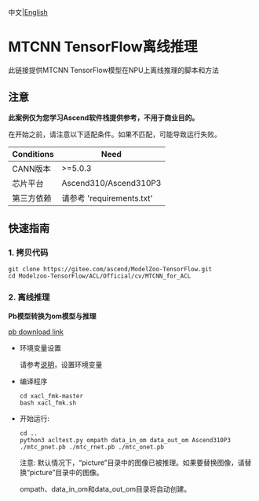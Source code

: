 中文|[English](README_EN.md)

# MTCNN TensorFlow离线推理

此链接提供MTCNN TensorFlow模型在NPU上离线推理的脚本和方法

## 注意
**此案例仅为您学习Ascend软件栈提供参考，不用于商业目的。**

在开始之前，请注意以下适配条件。如果不匹配，可能导致运行失败。

| Conditions | Need |
| --- | --- |
| CANN版本 | >=5.0.3 |
| 芯片平台| Ascend310/Ascend310P3 |
| 第三方依赖| 请参考 'requirements.txt' |

## 快速指南

### 1. 拷贝代码

```shell
git clone https://gitee.com/ascend/ModelZoo-TensorFlow.git
cd Modelzoo-TensorFlow/ACL/Official/cv/MTCNN_for_ACL
```


### 2. 离线推理


**Pb模型转换为om模型与推理**

  [pb download link](https://obs-9be7.obs.cn-east-2.myhuaweicloud.com/003_Atc_Models/modelzoo/Research/cv/MTCNN_for_ACL.zip)

- 环境变量设置

  请参考[说明](https://gitee.com/ascend/ModelZoo-TensorFlow/wikis/02.%E7%A6%BB%E7%BA%BF%E6%8E%A8%E7%90%86%E6%A1%88%E4%BE%8B/Ascend%E5%B9%B3%E5%8F%B0%E6%8E%A8%E7%90%86%E7%8E%AF%E5%A2%83%E5%8F%98%E9%87%8F%E8%AE%BE%E7%BD%AE?sort_id=6458719)，设置环境变量

- 编译程序

  ```
  cd xacl_fmk-master
  bash xacl_fmk.sh
  ```

- 开始运行:


  ```
  cd ..
  python3 acltest.py ompath data_in_om data_out_om Ascend310P3 ./mtc_pnet.pb ./mtc_rnet.pb ./mtc_onet.pb
  ```
  注意: 
  默认情况下，“picture”目录中的图像已被推理。如果要替换图像，请替换“picture”目录中的图像。

  ompath、data_in_om和data_out_om目录将自动创建。

